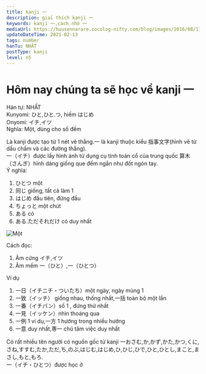 ```yaml
---
title: kanji 一
description: giaỉ thích kanji 一
keywords: kanji 一,cách nhớ 一
mediaUrl: https://huusennarare.cocolog-nifty.com/blog/images/2016/08/11/photo_12.jpg
updateDateTime: 2021-02-13
tags: number
hanTu: NHẤT
postType: kanji
level: n5
---
```


# Hôm nay chúng ta sẽ học về kanji 一
Hán tự: NHẤT  
Kunyomi: ひと,ひと.つ, hiếm はじめ  
Onyomi: イチ,イツ  
Nghĩa: Một, dùng cho số đếm

Là kanji được tạo từ 1 nét vẽ thẳng.一 là kanji thuộc kiểu 指事文字(hình vẽ từ dấu chấm và các đường thẳng).  
一（イチ）được lấy hình ảnh từ dụng cụ tính toán cổ của trung quốc 算木（さんぎ）hình dáng giống que đếm ngắn như đốt ngón tay.  
Ý nghĩa:
1. ひとつ một
2. 同じ giống, tất cả làm 1
3. はじめ đầu tiên, đứng đầu
4. ちょっと một chút
5. ある có
6. ある.ただそれだけ có duy nhất

![Một](https://huusennarare.cocolog-nifty.com/blog/images/2016/08/11/photo_12.jpg "Một")

Cách đọc:
1. Âm cứng イチ,イツ
2. Âm mềm 一（ひと）,一（ひとつ）

Ví dụ
1. 一日（イチニチ・ついたち）một ngày, ngày mùng 1
2. 一致（イッチ） giống nhau, thống nhất,一括 toàn bộ một lần
3. 一番（イチバン）số 1 , đứng thứ nhất
4. 一見（イッケン）nhìn thoáng qua
5. 一例 1 ví dụ,一方 1 hướng trong nhiều hướng
6. 一意 duy nhất,専一 chú tâm việc duy nhất

Có rất nhiều tên người có nguồn gốc từ kanji 一おさむ,か,かず,かた,かつ,くに,さね,すすむ,たか,ただ,ち,のぶ,はじむ,はじめ,ひ,ひじ,ひで,ひと,ひとし,まこと,まさし,もと,もろ.  
一（イチ・ひとつ）được học ở